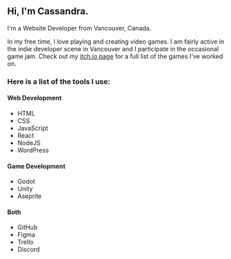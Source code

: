 <h2>Hi, I'm Cassandra.</h2>
<p>I'm a Website Developer from Vancouver, Canada.</p>

<p>In my free time, I love playing and creating video games. I am fairly active in the indie developer scene in Vancouver and I participate in the occasional game jam. Check out my <a href="https://cassandracarlos.itch.io/">itch.io page</a> for a full list of the games I've worked on.</p>

<h3>Here is a list of the tools I use:</h3>

<h4>Web Development</h4>

* HTML
* CSS
* JavaScript
* React
* NodeJS
* WordPress

<h4>Game Development</h4>

* Godot
* Unity
* Aseprite

<h4>Both</h4>

* GitHub
* Figma
* Trello
* Discord
